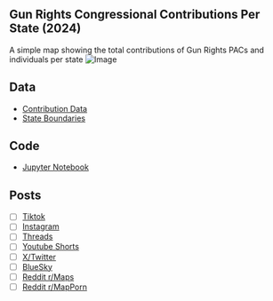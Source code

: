 ## Gun Rights Congressional Contributions Per State (2024)
A simple map showing the total contributions of Gun Rights PACs and individuals per state
![Image](https://drive.google.com/uc?export=view&id=)

## Data
* [Contribution Data](https://www.opensecrets.org/industries/summary?cycle=2024&ind=Q13)
* [State Boundaries](https://www.census.gov/geographies/mapping-files/time-series/geo/carto-boundary-file.html)

## Code
* [Jupyter Notebook](FormatData.ipynb)

## Posts
- [ ] [Tiktok]()
- [ ] [Instagram]()
- [ ] [Threads]()
- [ ] [Youtube Shorts]()
- [ ] [X/Twitter]()
- [ ] [BlueSky]()
- [ ] [Reddit r/Maps]()
- [ ] [Reddit r/MapPorn]()
